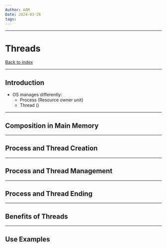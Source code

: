 ```yaml
---
Author: AAM
Date: 2024-03-26
tags:
---
```

---
# Threads

[Back to index](../OS.md)

---

## Introduction

- OS manages differently:
	- Process (Resource owner unit)
	- Thread ()

---
## Composition in Main Memory



---
## Process and Thread Creation



---
## Process and Thread Management



---
## Process and Thread Ending



---
## Benefits of Threads



---
## Use Examples